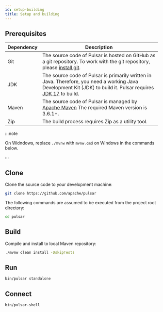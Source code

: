 ```yaml
---
id: setup-building
title: Setup and building
---
```


## Prerequisites

| Dependency | Description                                                                                                                                                                                                         |
|------------|---------------------------------------------------------------------------------------------------------------------------------------------------------------------------------------------------------------------|
| Git        | The source code of Pulsar is hosted on GitHub as a git repository. To work with the git repository, please [install git](https://git-scm.com/downloads).                                                            |
| JDK        | The source code of Pulsar is primarily written in Java. Therefore, you need a working Java Development Kit (JDK) to build it. Pulsar requires [JDK 17](https://adoptium.net/temurin/releases/?version=17) to build. |
| Maven      | The source code of Pulsar is managed by [Apache Maven](https://maven.apache.org/) The required Maven version is 3.6.1+.                                                                                             |
| Zip        | The build process requires Zip as a utility tool.                                                                                                                                                                   |

:::note

On Widndows, replace `./mvnw` with `mvnw.cmd` on Windows in the commands below.

:::

## Clone

Clone the source code to your development machine:

```bash
git clone https://github.com/apache/pulsar
```

The following commands are assumed to be executed from the project root directory:

```bash
cd pulsar
```

## Build

Compile and install to local Maven repository:

```bash
./mvnw clean install -DskipTests
```

## Run

```bash
bin/pulsar standalone
```

## Connect

```bash
bin/pulsar-shell
```
